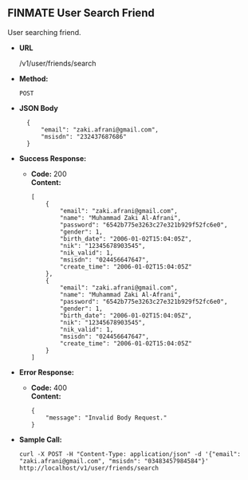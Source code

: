 **FINMATE User Search Friend**
----
  User searching friend.

* **URL**

  /v1/user/friends/search

* **Method:**

  `POST`

* **JSON Body**

        {
            "email": "zaki.afrani@gmail.com",
            "msisdn": "232437687686"
        }

* **Success Response:**

  * **Code:** 200 <br />
    **Content:**

        [
            {
                "email": "zaki.afrani@gmail.com",
                "name": "Muhammad Zaki Al-Afrani",
                "password": "6542b775e3263c27e321b929f52fc6e0",
                "gender": 1,
                "birth_date": "2006-01-02T15:04:05Z",
                "nik": "12345678903545",
                "nik_valid": 1,
                "msisdn": "024456647647",
                "create_time": "2006-01-02T15:04:05Z"
            },
            {
                "email": "zaki.afrani@gmail.com",
                "name": "Muhammad Zaki Al-Afrani",
                "password": "6542b775e3263c27e321b929f52fc6e0",
                "gender": 1,
                "birth_date": "2006-01-02T15:04:05Z",
                "nik": "12345678903545",
                "nik_valid": 1,
                "msisdn": "024456647647",
                "create_time": "2006-01-02T15:04:05Z"
            }
        ]

* **Error Response:**

  * **Code:** 400 <br />
    **Content:**

        {
            "message": "Invalid Body Request."
        }


* **Sample Call:**

  `curl -X POST -H "Content-Type: application/json" -d '{"email": "zaki.afrani@gmail.com", "msisdn": "03483457984584"}' http://localhost/v1/user/friends/search`
